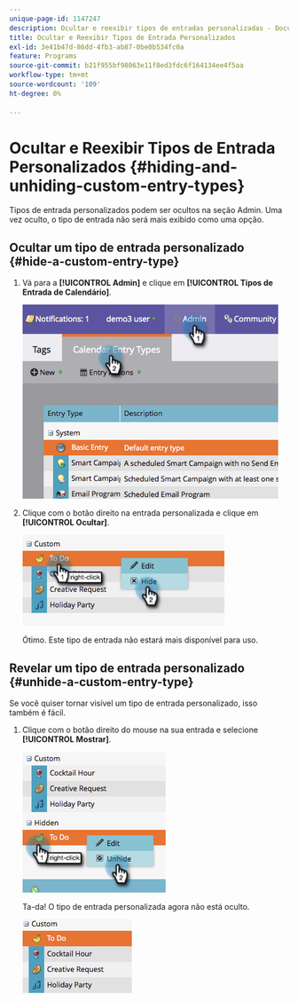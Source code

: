 ```yaml
---
unique-page-id: 1147247
description: Ocultar e reexibir tipos de entradas personalizadas - Documentação do Marketo - Documentação do produto
title: Ocultar e Reexibir Tipos de Entrada Personalizados
exl-id: 3e41b47d-86dd-4fb3-ab87-0be0b534fc0a
feature: Programs
source-git-commit: b21f955bf98063e11f8ed3fdc6f164134ee4f5aa
workflow-type: tm+mt
source-wordcount: '109'
ht-degree: 0%

---
```


# Ocultar e Reexibir Tipos de Entrada Personalizados {#hiding-and-unhiding-custom-entry-types}

Tipos de entrada personalizados podem ser ocultos na seção Admin. Uma vez oculto, o tipo de entrada não será mais exibido como uma opção.

## Ocultar um tipo de entrada personalizado {#hide-a-custom-entry-type}

1. Vá para a **[!UICONTROL Admin]** e clique em **[!UICONTROL Tipos de Entrada de Calendário]**.

   ![](assets/image2014-9-24-10-3a11-3a49.png)

1. Clique com o botão direito na entrada personalizada e clique em **[!UICONTROL Ocultar]**.

   ![](assets/image2014-9-24-10-3a11-3a54.png)

   Ótimo. Este tipo de entrada não estará mais disponível para uso.

## Revelar um tipo de entrada personalizado {#unhide-a-custom-entry-type}

Se você quiser tornar visível um tipo de entrada personalizado, isso também é fácil.

1. Clique com o botão direito do mouse na sua entrada e selecione **[!UICONTROL Mostrar]**.

   ![](assets/image2014-9-24-10-3a12-3a14.png)

   Ta-da! O tipo de entrada personalizada agora não está oculto.

   ![](assets/image2014-9-24-10-3a12-3a19.png)
